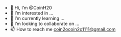 - 👋 Hi, I’m @CoinH20
- 👀 I’m interested in ...
- 🌱 I’m currently learning ...
- 💞️ I’m looking to collaborate on ...
- 📫 How to reach me coin2ocoin2o1111@gmail.com

<!---
CoinH20/CoinH20 is a ✨ special ✨ repository because its `README.md` (this file) appears on your GitHub profile.
You can click the Preview link to take a look at your changes.
--->
